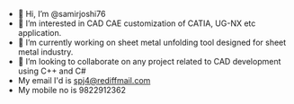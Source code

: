 - 👋 Hi, I’m @samirjoshi76
- 👀 I’m interested in CAD CAE customization of CATIA, UG-NX etc application. 
- 🌱 I’m currently working on sheet metal unfolding tool designed for sheet metal industry. 
- 💞️ I’m looking to collaborate on any project related to CAD development using C++ and C#
- My email I'd is spj4@rediffmail.com
- My mobile no is 9822912362

<!---
samirjoshi76/samirjoshi76 is a ✨ special ✨ repository because its `README.md` (this file) appears on your GitHub profile.
You can click the Preview link to take a look at your changes.
--->
